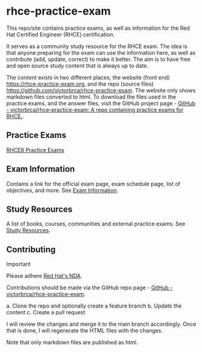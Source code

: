 # rhce-practice-exam

This repo/site contains practice exams, as well as information for the Red Hat Certified Engineer (RHCE) certification.

It serves as a community study resource for the RHCE exam. The idea is that anyone preparing for the exam can use the information here, as well as contribute (add, update, correct) to make it better. The aim is to have free and open source study content that is always up to date.

The content exists in two different places, the website (front end) https://rhce-practice-exam.org, and the repo (source files) https://github.com/victorbrca/rhce-practice-exam. The website only shows markdown files converted to html. To download the files used in the practice exams, and the answer files, visit the GitHub project page - [GitHub - victorbrca/rhce-practice-exam: A repo containing practice exams for RHCE.](https://github.com/victorbrca/rhce-practice-exam).

## Practice Exams

[RHCE8 Practice Exams](rhce8/README.md)

## Exam Information

Contains a link for the official exam page, exam schedule page, list of objectives, and more. See [Exam Information](exam-information.md).

## Study Resources

A list of books, courses, communities and external practice exams. See [Study Resources](study-resources.md).

## Contributing

> [!IMPORTANT]
> Please adhere [Red Hat's NDA](https://www.redhat.com/en/about/red-hat-training-policies#terms).

Contributions should be made via the GitHub repo page - [GitHub - victorbrca/rhce-practice-exam](https://github.com/victorbrca/rhce-practice-exam).

a. Clone the repo and optionally create a feature branch
b. Update the content
c. Create a pull request

I will review the changes and merge it to the main branch accordingly. Once that is done, I will regenerate the HTML files with the changes.

Note that only markdown files are published as html.
